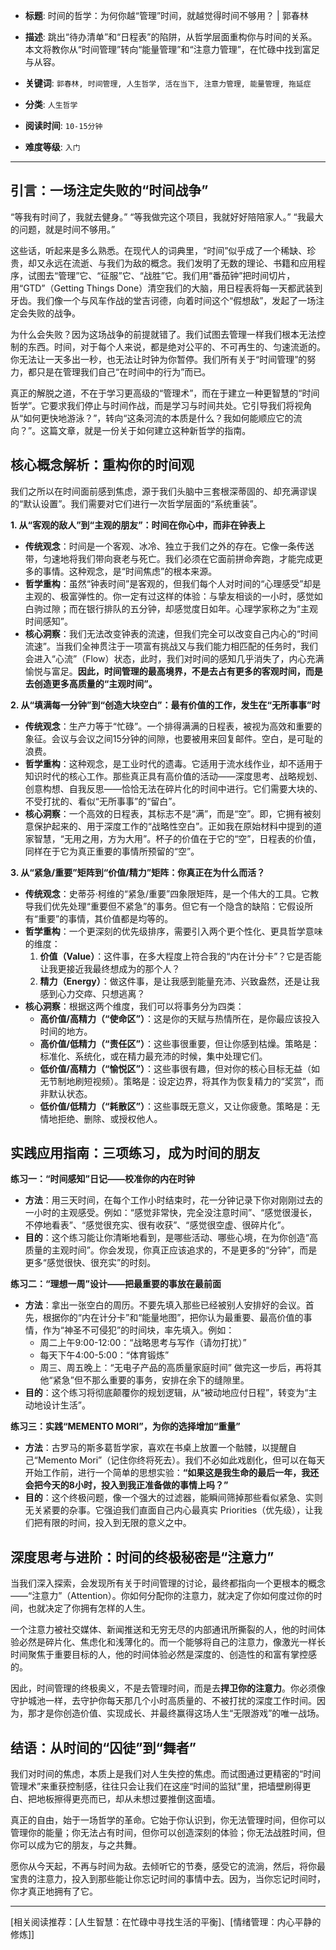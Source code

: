 - **标题**: 时间的哲学：为何你越“管理”时间，就越觉得时间不够用？ | 郭春林
- **描述**: 跳出“待办清单”和“日程表”的陷阱，从哲学层面重构你与时间的关系。本文将教你从“时间管理”转向“能量管理”和“注意力管理”，在忙碌中找到富足与从容。
- **关键词**: `郭春林, 时间管理, 人生哲学, 活在当下, 注意力管理, 能量管理, 拖延症`

- **分类**: `人生哲学`
- **阅读时间**: `10-15分钟`
- **难度等级**: `入门`

---

## 引言：一场注定失败的“时间战争”

“等我有时间了，我就去健身。”
“等我做完这个项目，我就好好陪陪家人。”
“我最大的问题，就是时间不够用。”

这些话，听起来是多么熟悉。在现代人的词典里，“时间”似乎成了一个稀缺、珍贵，却又永远在流逝、与我们为敌的概念。我们发明了无数的理论、书籍和应用程序，试图去“管理”它、“征服”它、“战胜”它。我们用“番茄钟”把时间切片，用“GTD”（Getting Things Done）清空我们的大脑，用日程表将每一天都武装到牙齿。我们像一个与风车作战的堂吉诃德，向着时间这个“假想敌”，发起了一场注定会失败的战争。

为什么会失败？因为这场战争的前提就错了。我们试图去管理一样我们根本无法控制的东西。时间，对于每个人来说，都是绝对公平的、不可再生的、匀速流逝的。你无法让一天多出一秒，也无法让时钟为你暂停。我们所有关于“时间管理”的努力，都只是在管理我们自己“在时间中的行为”而已。

真正的解脱之道，不在于学习更高级的“管理术”，而在于建立一种更智慧的“时间哲学”。它要求我们停止与时间作战，而是学习与时间共处。它引导我们将视角从“如何更快地游泳？”，转向“这条河流的本质是什么？我如何能顺应它的流向？”。这篇文章，就是一份关于如何建立这种新哲学的指南。

## 核心概念解析：重构你的时间观

我们之所以在时间面前感到焦虑，源于我们头脑中三套根深蒂固的、却充满谬误的“默认设置”。我们需要对它们进行一次哲学层面的“系统重装”。

**1. 从“客观的敌人”到“主观的朋友”：时间在你心中，而非在钟表上**

*   **传统观念**：时间是一个客观、冰冷、独立于我们之外的存在。它像一条传送带，匀速地将我们带向衰老与死亡。我们必须在它面前拼命奔跑，才能完成更多的事情。这种观念，是“时间焦虑”的根本来源。
*   **哲学重构**：虽然“钟表时间”是客观的，但我们每个人对时间的“心理感受”却是主观的、极富弹性的。你一定有过这样的体验：与挚友相谈的一小时，感觉如白驹过隙；而在银行排队的五分钟，却感觉度日如年。心理学家称之为“主观时间感知”。
*   **核心洞察**：我们无法改变钟表的流速，但我们完全可以改变自己内心的“时间流速”。当我们全神贯注于一项富有挑战又与我们能力相匹配的任务时，我们会进入“心流”（Flow）状态，此时，我们对时间的感知几乎消失了，内心充满愉悦与富足。**因此，时间管理的最高境界，不是去占有更多的客观时间，而是去创造更多高质量的“主观时间”。**

**2. 从“填满每一分钟”到“创造大块空白”：最有价值的工作，发生在“无所事事”时**

*   **传统观念**：生产力等于“忙碌”。一个排得满满的日程表，被视为高效和重要的象征。会议与会议之间15分钟的间隙，也要被用来回复邮件。空白，是可耻的浪费。
*   **哲学重构**：这种观念，是工业时代的遗毒。它适用于流水线作业，却不适用于知识时代的核心工作。那些真正具有高价值的活动——深度思考、战略规划、创意构想、自我反思——恰恰无法在碎片化的时间中进行。它们需要大块的、不受打扰的、看似“无所事事”的“留白”。
*   **核心洞察**：一个高效的日程表，其标志不是“满”，而是“空”。即，它拥有被刻意保护起来的、用于深度工作的“战略性空白”。正如我在原始材料中提到的道家智慧，“无用之用，方为大用”。杯子的价值在于它的“空”，日程表的价值，同样在于它为真正重要的事情所预留的“空”。

**3. 从“紧急/重要”矩阵到“价值/精力”矩阵：你真正在为什么而活？**

*   **传统观念**：史蒂芬·柯维的“紧急/重要”四象限矩阵，是一个伟大的工具。它教导我们优先处理“重要但不紧急”的事务。但它有一个隐含的缺陷：它假设所有“重要”的事情，其价值都是均等的。
*   **哲学重构**：一个更深刻的优先级排序，需要引入两个更个性化、更具哲学意味的维度：
    1.  **价值（Value）**：这件事，在多大程度上符合我的“内在计分卡”？它是否能让我更接近我最终想成为的那个人？
    2.  **精力（Energy）**：做这件事，是让我感到能量充沛、兴致盎然，还是让我感到心力交瘁、只想逃离？
*   **核心洞察**：根据这两个维度，我们可以将事务分为四类：
    *   **高价值/高精力（“使命区”）**：这是你的天赋与热情所在，是你最应该投入时间的地方。
    *   **高价值/低精力（“责任区”）**：这些事很重要，但让你感到枯燥。策略是：标准化、系统化，或在精力最充沛的时候，集中处理它们。
    *   **低价值/高精力（“愉悦区”）**：这些事很有趣，但对你的核心目标无益（如无节制地刷短视频）。策略是：设定边界，将其作为恢复精力的“奖赏”，而非默认状态。
    *   **低价值/低精力（“耗散区”）**：这些事既无意义，又让你疲惫。策略是：无情地拒绝、删除、或授权他人。

## 实践应用指南：三项练习，成为时间的朋友

**练习一：“时间感知”日记——校准你的内在时钟**

*   **方法**：用三天时间，在每个工作小时结束时，花一分钟记录下你对刚刚过去的一小时的主观感受。例如：“感觉非常快，完全没注意时间”、“感觉很漫长，不停地看表”、“感觉很充实、很有收获”、“感觉很空虚、很碎片化”。
*   **目的**：这个练习能让你清晰地看到，是哪些活动、哪些心境，在为你创造“高质量的主观时间”。你会发现，你真正应该追求的，不是更多的“分钟”，而是更多“感觉很快、很充实”的时刻。

**练习二：“理想一周”设计——把最重要的事放在最前面**

*   **方法**：拿出一张空白的周历。不要先填入那些已经被别人安排好的会议。首先，根据你的“内在计分卡”和“能量地图”，把你认为最重要、最高价值的事情，作为“神圣不可侵犯”的时间块，率先填入。例如：
    *   周二上午9:00-12:00：“战略思考与写作（请勿打扰）”
    *   每天下午4:00-5:00：“体育锻炼”
    *   周三、周五晚上：“无电子产品的高质量家庭时间”
    做完这一步后，再将其他“紧急”但不那么重要的事务，安排在余下的缝隙里。
*   **目的**：这个练习将彻底颠覆你的规划逻辑，从“被动地应付日程”，转变为“主动地设计生活”。

**练习三：实践“MEMENTO MORI”，为你的选择增加“重量”**

*   **方法**：古罗马的斯多葛哲学家，喜欢在书桌上放置一个骷髅，以提醒自己“Memento Mori”（记住你终将死去）。我们不必如此戏剧化，但可以在每天开始工作前，进行一个简单的思想实验：**“如果这是我生命的最后一年，我还会把今天的8小时，投入到我正准备做的事情上吗？”**
*   **目的**：这个终极问题，像一个强大的过滤器，能瞬间筛掉那些看似紧急、实则无关紧要的杂事。它强迫我们直面自己内心最真实 Priorities（优先级），让我们把有限的时间，投入到无限的意义之中。

## 深度思考与进阶：时间的终极秘密是“注意力”

当我们深入探索，会发现所有关于时间管理的讨论，最终都指向一个更根本的概念——“注意力”（Attention）。你如何分配你的注意力，就决定了你如何度过你的时间，也就决定了你拥有怎样的人生。

一个注意力被社交媒体、新闻推送和无穷无尽的内部通讯所撕裂的人，他的时间体验必然是碎片化、焦虑化和浅薄化的。而一个能够将自己的注意力，像激光一样长时间聚焦于重要目标的人，他的时间体验必然是深度的、创造性的和富有掌控感的。

因此，时间管理的终极奥义，不是去管理时间，而是去**捍卫你的注意力**。你必须像守护城池一样，去守护你每天那几个小时高质量的、不被打扰的深度工作时间。因为，那才是你创造价值、实现成长、并最终赢得这场人生“无限游戏”的唯一战场。

## 结语：从时间的“囚徒”到“舞者”

我们对时间的焦虑，本质上是我们对人生失控的焦虑。而试图通过更精密的“时间管理术”来重获控制感，往往只会让我们在这座“时间的监狱”里，把墙壁刷得更白、把地板擦得更亮而已，却从未想过要推倒这面墙。

真正的自由，始于一场哲学的革命。它始于你认识到，你无法管理时间，但你可以管理你的能量；你无法占有时间，但你可以创造深刻的体验；你无法战胜时间，但你可以成为它的朋友，与之共舞。

愿你从今天起，不再与时间为敌。去倾听它的节奏，感受它的流淌，然后，将你最宝贵的注意力，投入到那些能让你忘记时间的事情中去。因为，当你忘记时间时，你才真正地拥有了它。

---
[相关阅读推荐：[人生智慧：在忙碌中寻找生活的平衡]、[情绪管理：内心平静的修炼]]
